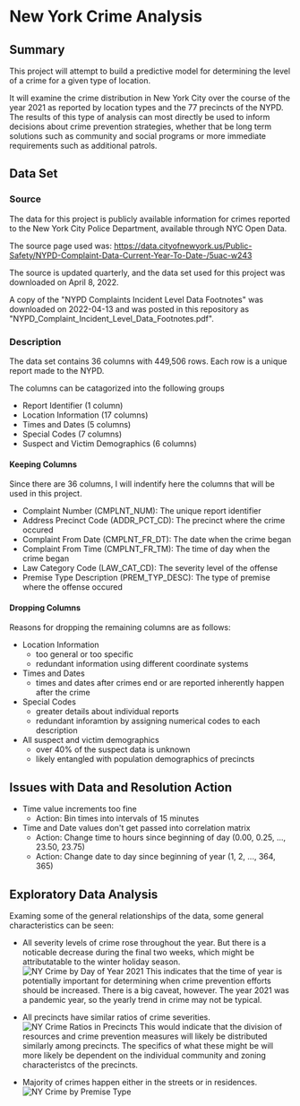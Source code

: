 # New York Crime Analysis
## Summary
This project will attempt to build a predictive model for determining the level of a crime for a given type of location.

It will examine the crime distribution in New York City over the course of the year 2021 as reported by location types and the 77 precincts of the NYPD.  The results of this type of analysis can most directly be used to inform decisions about crime prevention strategies, whether that be long term solutions such as community and social programs or more immediate requirements such as additional patrols.


## Data Set
### Source
The data for this project is publicly available information for crimes reported to the New York City Police Department, available through NYC Open Data.

The source page used was:
https://data.cityofnewyork.us/Public-Safety/NYPD-Complaint-Data-Current-Year-To-Date-/5uac-w243

The source is updated quarterly, and the data set used for this project was downloaded on April 8, 2022.

A copy of the "NYPD Complaints Incident Level Data Footnotes" was downloaded on 2022-04-13 and was posted in this repository as "NYPD_Complaint_Incident_Level_Data_Footnotes.pdf".

### Description
The data set contains 36 columns with 449,506 rows. Each row is a unique report made to the NYPD.

The columns can be catagorized into the following groups
* Report Identifier (1 column)
* Location Information (17 columns)
* Times and Dates (5 columns)
* Special Codes (7 columns)
* Suspect and Victim Demographics (6 columns)
#### Keeping Columns
Since there are 36 columns, I will indentify here the columns that will be used in this project.
* Complaint Number (CMPLNT_NUM): The unique report identifier
* Address Precinct Code (ADDR_PCT_CD): The precinct where the crime occured
* Complaint From Date (CMPLNT_FR_DT): The date when the crime began
* Complaint From Time (CMPLNT_FR_TM): The time of day when the crime began
* Law Category Code (LAW_CAT_CD): The severity level of the offense
* Premise Type Description (PREM_TYP_DESC): The type of premise where the offense occured
#### Dropping Columns
Reasons for dropping the remaining columns are as follows:
* Location Information
  * too general or too specific
  * redundant information using different coordinate systems
* Times and Dates
  * times and dates after crimes end or are reported inherently happen after the crime 
* Special Codes
  * greater details about individual reports
  * redundant inforamtion by assigning numerical codes to each description
* All suspect and victim demographics
  * over 40% of the suspect data is unknown
  * likely entangled with population demographics of precincts

## Issues with Data and Resolution Action
* Time value increments too fine
  * Action: Bin times into intervals of 15 minutes
* Time and Date values don't get passed into correlation matrix
  * Action: Change time to hours since beginning of day (0.00, 0.25, ..., 23.50, 23.75)
  * Action: Change date to day since beginning of year (1, 2, ..., 364, 365)

## Exploratory Data Analysis
Examing some of the general relationships of the data, some general characteristics can be seen:

* All severity levels of crime rose throughout the year. But there is a noticable decrease during the final two weeks, which might be attributatable to the winter holiday season.
![NY Crime by Day of Year 2021](https://user-images.githubusercontent.com/99386257/165869423-b750a350-7a4e-4cf0-93ea-01824b298d8b.png)
This indicates that the time of year is potentially important for determining when crime prevention efforts should be increased. There is a big caveat, however. The year 2021 was a pandemic year, so the yearly trend in crime may not be typical.

* All precincts have similar ratios of crime severities.
![NY Crime Ratios in Precincts](https://user-images.githubusercontent.com/99386257/165869907-342d0a33-aef6-4278-aa58-7ff32fef23c9.png)
This would indicate that the division of resources and crime prevention measures will likely be distributed similarly among precincts. The specifics of what these might be will more likely be dependent on the individual community and zoning characteristcs of the precincts.

* Majority of crimes happen either in the streets or in residences.
![NY Crime by Premise Type](https://user-images.githubusercontent.com/99386257/165870003-4be8d00b-5313-49a7-ab29-6bc0a3d90f97.png)

